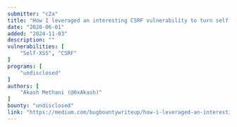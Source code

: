 ```yaml
---
submitter: "c2a"
title: "How I leveraged an interesting CSRF vulnerability to turn self XSS into a persistent attack?"
date: "2020-06-01"
added: "2024-11-03"
description: ""
vulnerabilities: [
    "Self-XSS", "CSRF"
]
programs: [
    "undisclosed"
]
authors: [
    "Akash Methani (@0xAkash)"
]
bounty: "undisclosed"
link: "https://medium.com/bugbountywriteup/how-i-leveraged-an-interesting-csrf-vulnerability-to-turn-self-xss-into-a-persistent-attack-b780824042d2"
---
```




